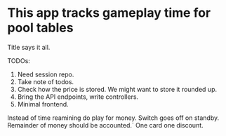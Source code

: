 # This app tracks gameplay time for pool tables

Title says it all.

TODOs:

1. Need session repo.
2. Take note of todos.
3. Check how the price is stored. We might want to store it rounded up.
4. Bring the API endpoints, write controllers.
5. Minimal frontend.

Instead of time reamining do play for money.
Switch goes off on standby.
Remainder of money should be accounted.`
One card one discount.
